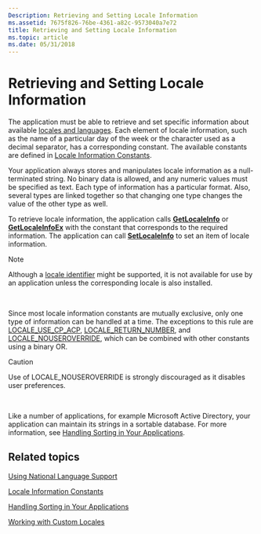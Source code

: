 ```yaml
---
Description: Retrieving and Setting Locale Information
ms.assetid: 7675f826-76be-4361-a82c-9573040a7e72
title: Retrieving and Setting Locale Information
ms.topic: article
ms.date: 05/31/2018
---
```


# Retrieving and Setting Locale Information

The application must be able to retrieve and set specific information about available [locales and languages](locales-and-languages.md). Each element of locale information, such as the name of a particular day of the week or the character used as a decimal separator, has a corresponding constant. The available constants are defined in [Locale Information Constants](locale-information-constants.md).

Your application always stores and manipulates locale information as a null-terminated string. No binary data is allowed, and any numeric values must be specified as text. Each type of information has a particular format. Also, several types are linked together so that changing one type changes the value of the other type as well.

To retrieve locale information, the application calls [**GetLocaleInfo**](/windows/desktop/api/Winnls/nf-winnls-getlocaleinfoa) or [**GetLocaleInfoEx**](/windows/desktop/api/Winnls/nf-winnls-getlocaleinfoex) with the constant that corresponds to the required information. The application can call [**SetLocaleInfo**](/windows/desktop/api/Winnls/nf-winnls-setlocaleinfoa) to set an item of locale information.

> [!Note]  
> Although a [locale identifier](locale-identifiers.md) might be supported, it is not available for use by an application unless the corresponding locale is also installed.

 

Since most locale information constants are mutually exclusive, only one type of information can be handled at a time. The exceptions to this rule are [LOCALE\_USE\_CP\_ACP](locale-use-cp-acp.md), [LOCALE\_RETURN\_NUMBER](locale-return-constants.md), and [LOCALE\_NOUSEROVERRIDE](locale-nouseroverride.md), which can be combined with other constants using a binary OR.

> [!Caution]  
> Use of LOCALE\_NOUSEROVERRIDE is strongly discouraged as it disables user preferences.

 

Like a number of applications, for example Microsoft Active Directory, your application can maintain its strings in a sortable database. For more information, see [Handling Sorting in Your Applications](handling-sorting-in-your-applications.md).

## Related topics

<dl> <dt>

[Using National Language Support](using-national-language-support.md)
</dt> <dt>

[Locale Information Constants](locale-information-constants.md)
</dt> <dt>

[Handling Sorting in Your Applications](handling-sorting-in-your-applications.md)
</dt> <dt>

[Working with Custom Locales](working-with-custom-locales.md)
</dt> </dl>

 

 




